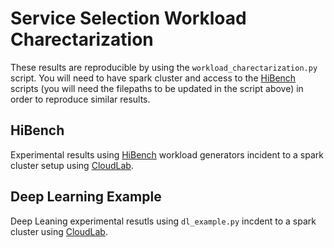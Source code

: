 # Service Selection Workload Charectarization

These results are reproducible by using the `workload_charectarization.py` script. You will need to have spark cluster and access to the [HiBench](https://github.com/Intel-bigdata/HiBench) scripts (you will need the filepaths to be updated in the script above) in order to reproduce similar results.

## HiBench
Experimental results using [HiBench](https://github.com/Intel-bigdata/HiBench) workload generators incident to a spark cluster setup using [CloudLab](https://cloudlab.us).  

## Deep Learning Example
Deep Leaning experimental resutls using `dl_example.py` incdent to a spark cluster using [CloudLab](https://cloudlab.us).

